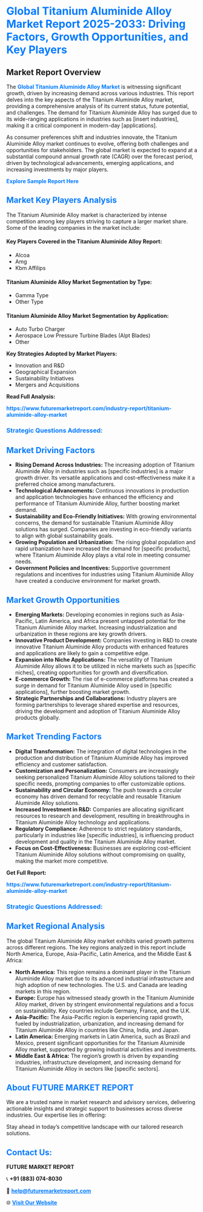 <h1 style="color: #007BFF;">Global Titanium Aluminide Alloy Market Report 2025-2033: Driving Factors, Growth Opportunities, and Key Players</h1>

<section id="overview">
<h2>Market Report Overview</h2>
<p>The <a href="https://www.futuremarketreport.com/industry-report/titanium-aluminide-alloy-market" style="color: #007BFF; text-decoration: none;"><strong>Global Titanium Aluminide Alloy Market</strong></a> is witnessing significant growth, driven by increasing demand across various industries. This report delves into the key aspects of the Titanium Aluminide Alloy market, providing a comprehensive analysis of its current status, future potential, and challenges. The demand for Titanium Aluminide Alloy has surged due to its wide-ranging applications in industries such as [insert industries], making it a critical component in modern-day [applications].</p>
<p>As consumer preferences shift and industries innovate, the Titanium Aluminide Alloy market continues to evolve, offering both challenges and opportunities for stakeholders. The global market is expected to expand at a substantial compound annual growth rate (CAGR) over the forecast period, driven by technological advancements, emerging applications, and increasing investments by major players.</p>
</section>

<section id="overview">
<p><a href="https://www.futuremarketreport.com/request-sample/reportId=30914" style="color: #007BFF; text-decoration: none;"><strong>Explore Sample Report Here</strong></a></p>
</section>

<section id="key-players">
<h2 style="color: #007BFF;">Market Key Players Analysis</h2>
<p>The Titanium Aluminide Alloy market is characterized by intense competition among key players striving to capture a larger market share. Some of the leading companies in the market include:</p>
<h4>Key Players Covered in the Titanium Aluminide Alloy Report:</h4>
<ul><li>Alcoa</li><li>Amg</li><li>Kbm Affilips</li></ul>
<h4>Titanium Aluminide Alloy Market Segmentation by Type:</h4>
<ul><li>Gamma Type</li><li>Other Type</li></ul>

<h4>Titanium Aluminide Alloy Market Segmentation by Application:</h4>
<ul><li>Auto Turbo Charger</li><li>Aerospace Low Pressure Turbine Blades (Alpt Blades)</li><li>Other</li></ul>
<p><strong>Key Strategies Adopted by Market Players:</strong></p>
<ul>
<li>Innovation and R&D</li>
<li>Geographical Expansion</li>
<li>Sustainability Initiatives</li>
<li>Mergers and Acquisitions</li>
</ul>
</section>

<section>
<p><strong>Read Full Analysis: </strong></p><a href="https://www.futuremarketreport.com/industry-report/titanium-aluminide-alloy-market" style="color: #007BFF; text-decoration: none;"><strong>https://www.futuremarketreport.com/industry-report/titanium-aluminide-alloy-market</strong></a>
<h3 style="color: #007BFF;">Strategic Questions Addressed:</h3>
</section>

<section id="driving-factors">
<h2 style="color: #007BFF;">Market Driving Factors</h2>
<ul>
<li><strong>Rising Demand Across Industries:</strong> The increasing adoption of Titanium Aluminide Alloy in industries such as [specific industries] is a major growth driver. Its versatile applications and cost-effectiveness make it a preferred choice among manufacturers.</li>
<li><strong>Technological Advancements:</strong> Continuous innovations in production and application technologies have enhanced the efficiency and performance of Titanium Aluminide Alloy, further boosting market demand.</li>
<li><strong>Sustainability and Eco-Friendly Initiatives:</strong> With growing environmental concerns, the demand for sustainable Titanium Aluminide Alloy solutions has surged. Companies are investing in eco-friendly variants to align with global sustainability goals.</li>
<li><strong>Growing Population and Urbanization:</strong> The rising global population and rapid urbanization have increased the demand for [specific products], where Titanium Aluminide Alloy plays a vital role in meeting consumer needs.</li>
<li><strong>Government Policies and Incentives:</strong> Supportive government regulations and incentives for industries using Titanium Aluminide Alloy have created a conducive environment for market growth.</li>
</ul>
</section>

<section id="growth-opportunities">
<h2 style="color: #007BFF;">Market Growth Opportunities</h2>
<ul>
<li><strong>Emerging Markets:</strong> Developing economies in regions such as Asia-Pacific, Latin America, and Africa present untapped potential for the Titanium Aluminide Alloy market. Increasing industrialization and urbanization in these regions are key growth drivers.</li>
<li><strong>Innovative Product Development:</strong> Companies investing in R&D to create innovative Titanium Aluminide Alloy products with enhanced features and applications are likely to gain a competitive edge.</li>
<li><strong>Expansion into Niche Applications:</strong> The versatility of Titanium Aluminide Alloy allows it to be utilized in niche markets such as [specific niches], creating opportunities for growth and diversification.</li>
<li><strong>E-commerce Growth:</strong> The rise of e-commerce platforms has created a surge in demand for Titanium Aluminide Alloy used in [specific applications], further boosting market growth.</li>
<li><strong>Strategic Partnerships and Collaborations:</strong> Industry players are forming partnerships to leverage shared expertise and resources, driving the development and adoption of Titanium Aluminide Alloy products globally.</li>
</ul>
</section>

<section id="trending-factors">
<h2 style="color: #007BFF;">Market Trending Factors</h2>
<ul>
<li><strong>Digital Transformation:</strong> The integration of digital technologies in the production and distribution of Titanium Aluminide Alloy has improved efficiency and customer satisfaction.</li>
<li><strong>Customization and Personalization:</strong> Consumers are increasingly seeking personalized Titanium Aluminide Alloy solutions tailored to their specific needs, prompting companies to offer customizable options.</li>
<li><strong>Sustainability and Circular Economy:</strong> The push towards a circular economy has driven demand for recyclable and reusable Titanium Aluminide Alloy solutions.</li>
<li><strong>Increased Investment in R&D:</strong> Companies are allocating significant resources to research and development, resulting in breakthroughs in Titanium Aluminide Alloy technology and applications.</li>
<li><strong>Regulatory Compliance:</strong> Adherence to strict regulatory standards, particularly in industries like [specific industries], is influencing product development and quality in the Titanium Aluminide Alloy market.</li>
<li><strong>Focus on Cost-Effectiveness:</strong> Businesses are exploring cost-efficient Titanium Aluminide Alloy solutions without compromising on quality, making the market more competitive.</li>
</ul>
</section>

<section>
<p><strong>Get Full Report: </strong></p><a href="https://www.futuremarketreport.com/industry-report/titanium-aluminide-alloy-market" style="color: #007BFF; text-decoration: none;"><strong>https://www.futuremarketreport.com/industry-report/titanium-aluminide-alloy-market</strong></a>
<h3 style="color: #007BFF;">Strategic Questions Addressed:</h3>
</section>


<section id="regional-analysis">
<h2 style="color: #007BFF;">Market Regional Analysis</h2>
<p>The global Titanium Aluminide Alloy market exhibits varied growth patterns across different regions. The key regions analyzed in this report include North America, Europe, Asia-Pacific, Latin America, and the Middle East & Africa:</p>
<ul>
<li><strong>North America:</strong> This region remains a dominant player in the Titanium Aluminide Alloy market due to its advanced industrial infrastructure and high adoption of new technologies. The U.S. and Canada are leading markets in this region.</li>
<li><strong>Europe:</strong> Europe has witnessed steady growth in the Titanium Aluminide Alloy market, driven by stringent environmental regulations and a focus on sustainability. Key countries include Germany, France, and the U.K.</li>
<li><strong>Asia-Pacific:</strong> The Asia-Pacific region is experiencing rapid growth, fueled by industrialization, urbanization, and increasing demand for Titanium Aluminide Alloy in countries like China, India, and Japan.</li>
<li><strong>Latin America:</strong> Emerging markets in Latin America, such as Brazil and Mexico, present significant opportunities for the Titanium Aluminide Alloy market, supported by growing industrial activities and investments.</li>
<li><strong>Middle East & Africa:</strong> The region’s growth is driven by expanding industries, infrastructure development, and increasing demand for Titanium Aluminide Alloy in sectors like [specific sectors].</li>
</ul>
</section>

<footer>
<h2 style="color: #007BFF;">About FUTURE MARKET REPORT</h2>
<p>We are a trusted name in market research and advisory services, delivering actionable insights and strategic support to businesses across diverse industries. Our expertise lies in offering:</p>

<p>Stay ahead in today’s competitive landscape with our tailored research solutions.</p>

<h2 style="color: #007BFF;">Contact Us:</h2>
<p><strong>FUTURE MARKET REPORT</strong></p>
<p>📞 <strong>+91 (883) 074-8030</strong></p>
<p>📧 <strong><a href="mailto:help@futuremarketreport.com" style="color: #007BFF;">help@futuremarketreport.com</a></strong></p>
<p>🌐 <strong><a href="https://www.futuremarketreport.com/" style="color: #007BFF;">Visit Our Website</a></strong></p>
</footer>